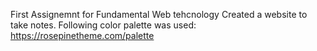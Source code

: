 First Assignemnt for Fundamental Web tehcnology 
Created a website to take notes. 
Following color palette was used:
https://rosepinetheme.com/palette
